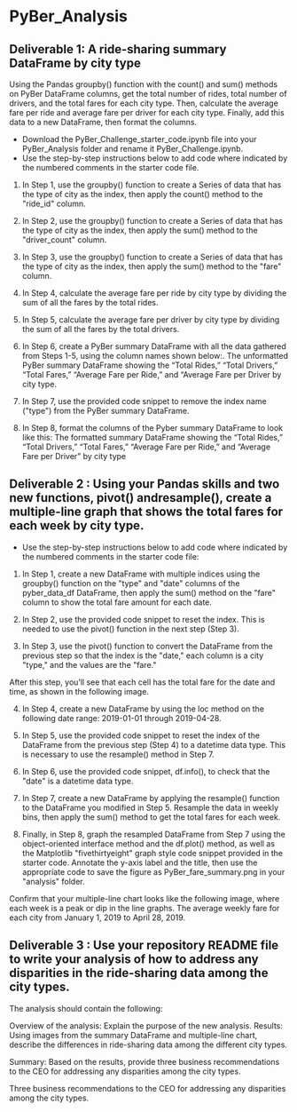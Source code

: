 # PyBer_Analysis
## Deliverable 1: A ride-sharing summary DataFrame by city type
Using the Pandas groupby() function with the count() and sum() methods on PyBer DataFrame columns, get the total number of rides, total number of drivers, and the total fares for each city type. Then, calculate the average fare per ride and average fare per driver for each city type. Finally, add this data to a new DataFrame, then format the columns.

 - Download the PyBer_Challenge_starter_code.ipynb file into your PyBer_Analysis folder and rename it PyBer_Challenge.ipynb.
 - Use the step-by-step instructions below to add code where indicated by the numbered comments in the starter code file.
1. In Step 1, use the groupby() function to create a Series of data that has the type of city as the index, then apply the count() method to the "ride_id" column.
2. In Step 2, use the groupby() function to create a Series of data that has the type of city as the index, then apply the sum() method to the "driver_count" column.
3. In Step 3, use the groupby() function to create a Series of data that has the type of city as the index, then apply the sum() method to the "fare" column.
4. In Step 4, calculate the average fare per ride by city type by dividing the sum of all the fares by the total rides.
5. In Step 5, calculate the average fare per driver by city type by dividing the sum of all the fares by the total drivers.
6. In Step 6, create a PyBer summary DataFrame with all the data gathered from Steps 1-5, using the column names shown below:.
The unformatted PyBer summary DataFrame showing the “Total Rides,” “Total Drivers,” “Total Fares,” “Average Fare per Ride,” and “Average Fare per Driver by city type.

7. In Step 7, use the provided code snippet to remove the index name ("type") from the PyBer summary DataFrame.
8. In Step 8, format the columns of the Pyber summary DataFrame to look like this:
The formatted summary DataFrame showing the “Total Rides,” “Total Drivers,” “Total Fares,” “Average Fare per Ride,” and “Average Fare per Driver” by city type


## Deliverable 2 : Using your Pandas skills and two new functions, pivot() andresample(), create a multiple-line graph that shows the total fares for each week by city type.

 - Use the step-by-step instructions below to add code where indicated by the numbered comments in the starter code file:

1. In Step 1, create a new DataFrame with multiple indices using the groupby() function on the "type" and "date" columns of the pyber_data_df DataFrame, then apply the sum() method on the "fare" column to show the total fare amount for each date.

2. In Step 2, use the provided code snippet to reset the index. This is needed to use the pivot() function in the next step (Step 3).

3. In Step 3, use the pivot() function to convert the DataFrame from the previous step so that the index is the "date," each column is a city "type," and the values are the "fare."

After this step, you’ll see that each cell has the total fare for the date and time, as shown in the following image.

4. In Step 4, create a new DataFrame by using the loc method on the following date range: 2019-01-01 through 2019-04-28.
5. In Step 5, use the provided code snippet to reset the index of the DataFrame from the previous step (Step 4) to a datetime data type. This is necessary to use the resample() method in Step 7.
6. In Step 6, use the provided code snippet, df.info(), to check that the "date" is a datetime data type.
7. In Step 7, create a new DataFrame by applying the resample() function to the DataFrame you modified in Step 5. Resample the data in weekly bins, then apply the sum() method to get the total fares for each week.
 
6. Finally, in Step 8, graph the resampled DataFrame from Step 7 using the object-oriented interface method and the df.plot() method, as well as the Matplotlib "fivethirtyeight" graph style code snippet provided in the starter code. Annotate the y-axis label and the title, then use the appropriate code to save the figure as PyBer_fare_summary.png in your "analysis" folder.

Confirm that your multiple-line chart looks like the following image, where each week is a peak or dip in the line graphs.
The average weekly fare for each city from January 1, 2019 to April 28, 2019.


## Deliverable 3 : Use your repository README file to write your analysis of how to address any disparities in the ride-sharing data among the city types.

The analysis should contain the following:

Overview of the analysis: Explain the purpose of the new analysis.
Results: Using images from the summary DataFrame and multiple-line chart, describe the differences in ride-sharing data among the different city types.

Summary: Based on the results, provide three business recommendations to the CEO for addressing any disparities among the city types.


Three business recommendations to the CEO for addressing any disparities among the city types. 
